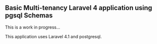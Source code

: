 ## Basic Multi-tenancy Laravel 4 application using pgsql Schemas 

This is a work in progress...

This application uses Laravel 4.1 and postgresql.
